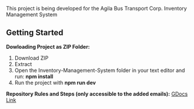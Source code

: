 This project is being developed for the Agila Bus Transport Corp. Inventory Management System

## Getting Started

**Dowloading Project as ZIP Folder:**
1. Download ZIP
2. Extract
3. Open the Inventory-Management-System folder in your text editor and run: **npm install**
4. Run the project with **npm run dev**

**Repository Rules and Steps (only accessible to the added emails):**
[GDocs Link](https://docs.google.com/document/d/1K0dazj7sRrZK2wszVazWMD_VuS2-xIWRFm9nw2pLV8g/edit?usp=drive_link)
